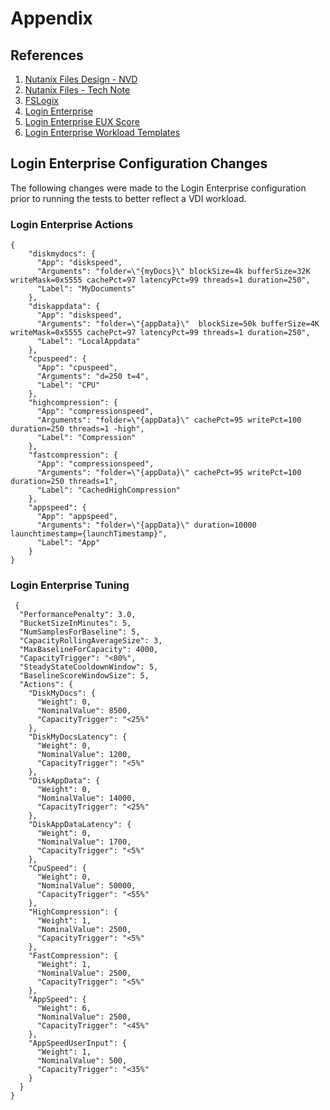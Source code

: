# Appendix

## References

1.  [Nutanix Files Design - NVD](https://portal.nutanix.com/page/documents/solutions/details?targetId=NVD-2158-Citrix-DaaS:nvd-nutanix-files-design.html)
2.  [Nutanix Files - Tech Note](https://portal.nutanix.com/page/documents/solutions/details?targetId=TN-2041-Nutanix-Files:TN-2041-Nutanix-Files)
3.  [FSLogix](https://learn.microsoft.com/en-us/fslogix/overview-what-is-fslogix)
4.  [Login Enterprise](https://www.loginvsi.com/)
5.  [Login Enterprise EUX Score](https://support.loginvsi.com/hc/en-us/articles/4408717958162-Login-Enterprise-EUX-Score-#h_01GS8W30049HVB851TX60TDKS3)
6.  [Login Enterprise Workload Templates](https://support.loginvsi.com/hc/en-us/sections/360001765419-Workload-Templates)

## Login Enterprise Configuration Changes

The following changes were made to the Login Enterprise configuration prior to running the tests to better reflect a VDI workload.

### Login Enterprise Actions

```
{
    "diskmydocs": {
      "App": "diskspeed",
      "Arguments": "folder=\"{myDocs}\" blockSize=4k bufferSize=32K writeMask=0x5555 cachePct=97 latencyPct=99 threads=1 duration=250",
      "Label": "MyDocuments"
    },
    "diskappdata": {
      "App": "diskspeed",
      "Arguments": "folder=\"{appData}\"  blockSize=50k bufferSize=4K writeMask=0x5555 cachePct=97 latencyPct=99 threads=1 duration=250",
      "Label": "LocalAppdata"
    },
    "cpuspeed": {
      "App": "cpuspeed",
      "Arguments": "d=250 t=4",
      "Label": "CPU"
    },
    "highcompression": {
      "App": "compressionspeed",
      "Arguments": "folder=\"{appData}\" cachePct=95 writePct=100 duration=250 threads=1 -high",
      "Label": "Compression"
    },
    "fastcompression": {
      "App": "compressionspeed",
      "Arguments": "folder=\"{appData}\" cachePct=95 writePct=100 duration=250 threads=1",
      "Label": "CachedHighCompression"
    },
    "appspeed": {
      "App": "appspeed",
      "Arguments": "folder=\"{appData}\" duration=10000 launchtimestamp={launchTimestamp}",
      "Label": "App"
    }
}
```

### Login Enterprise Tuning

```
 {
  "PerformancePenalty": 3.0,
  "BucketSizeInMinutes": 5,
  "NumSamplesForBaseline": 5,
  "CapacityRollingAverageSize": 3,
  "MaxBaselineForCapacity": 4000,
  "CapacityTrigger": "<80%",
  "SteadyStateCooldownWindow": 5,
  "BaselineScoreWindowSize": 5,
  "Actions": {
    "DiskMyDocs": {
      "Weight": 0,
      "NominalValue": 8500,
      "CapacityTrigger": "<25%"
    },
    "DiskMyDocsLatency": {
      "Weight": 0,
      "NominalValue": 1200,
      "CapacityTrigger": "<5%"
    },
    "DiskAppData": {
      "Weight": 0,
      "NominalValue": 14000,
      "CapacityTrigger": "<25%"
    },
    "DiskAppDataLatency": {
      "Weight": 0,
      "NominalValue": 1700,
      "CapacityTrigger": "<5%"
    },
    "CpuSpeed": {
      "Weight": 0,
      "NominalValue": 50000,
      "CapacityTrigger": "<55%"
    },
    "HighCompression": {
      "Weight": 1,
      "NominalValue": 2500,
      "CapacityTrigger": "<5%"
    },
    "FastCompression": {
      "Weight": 1,
      "NominalValue": 2500,
      "CapacityTrigger": "<5%"
    },
    "AppSpeed": {
      "Weight": 6,
      "NominalValue": 2500,
      "CapacityTrigger": "<45%"
    },
    "AppSpeedUserInput": {
      "Weight": 1,
      "NominalValue": 500,
      "CapacityTrigger": "<35%"
    }
  }
}
```